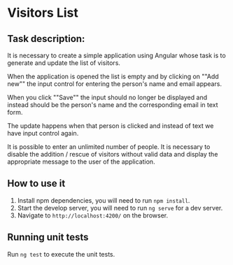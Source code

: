 # Visitors List

## Task description:

It is necessary to create a simple application using Angular whose task is to generate and update the list of visitors.

When the application is opened the list is empty and by clicking on ""Add new"" the input control for entering the person's name and email appears.

When you click ""Save"" the input should no longer be displayed and instead should be the person's name and the corresponding email in text form.

The update happens when that person is clicked and instead of text we have input control again.

It is possible to enter an unlimited number of people. It is necessary to disable the addition / rescue of visitors without valid data and display the appropriate message to the user of the application.


## How to use it

1. Install npm dependencies, you will need to run `npm install`.
2. Start the develop server, you will need to run `ng serve` for a dev server.
3. Navigate to `http://localhost:4200/` on the browser.

## Running unit tests

Run `ng test` to execute the unit tests.
